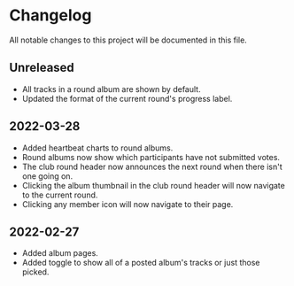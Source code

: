 # Changelog

All notable changes to this project will be documented in this file.

## Unreleased

* All tracks in a round album are shown by default.
* Updated the format of the current round's progress label.

## 2022-03-28

* Added heartbeat charts to round albums.
* Round albums now show which participants have not submitted votes.
* The club round header now announces the next round when there isn't one going on.
* Clicking the album thumbnail in the club round header will now navigate to the current round.
* Clicking any member icon will now navigate to their page.

## 2022-02-27

* Added album pages.
* Added toggle to show all of a posted album's tracks or just those picked.
